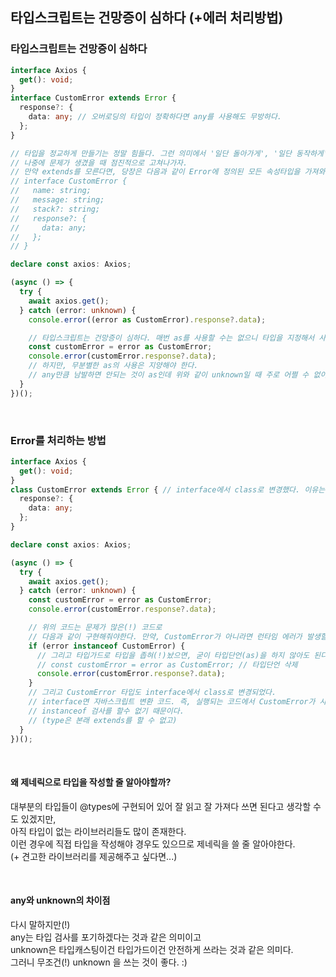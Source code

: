 ## 타입스크립트는 건망증이 심하다 (+에러 처리방법)

### 타입스크립트는 건망증이 심하다

```ts
interface Axios {
  get(): void;
}
interface CustomError extends Error {
  response?: {
    data: any; // 오버로딩의 타입이 정확하다면 any를 사용해도 무방하다.
  };
}

// 타입을 정교하게 만들기는 정말 힘들다. 그런 의미에서 '일단 돌아가게', '일단 동작하게' 구현을 해놓고,
// 나중에 문제가 생겼을 때 점진적으로 고쳐나가자.
// 만약 extends를 모른다면, 당장은 다음과 같이 Error에 정의된 모든 속성타입을 가져와 작성해도 상관이 없다는 이야기다.
// interface CustomError {
//   name: string;
//   message: string;
//   stack?: string;
//   response?: {
//     data: any;
//   };
// }

declare const axios: Axios;

(async () => {
  try {
    await axios.get();
  } catch (error: unknown) {
    console.error((error as CustomError).response?.data);

    // 타입스크립트는 건망증이 심하다. 매번 as를 사용할 수는 없으니 타입을 지정해서 사용하자.
    const customError = error as CustomError;
    console.error(customError.response?.data);
    // 하지만, 무분별한 as의 사용은 지양해야 한다.
    // any만큼 남발하면 안되는 것이 as인데 위와 같이 unknown일 때 주로 어쩔 수 없이 쓴다고 보면된다.
  }
})();
```

<br />

### Error를 처리하는 방법

```ts
interface Axios {
  get(): void;
}
class CustomError extends Error { // interface에서 class로 변경했다. 이유는 아래 주석에...
  response?: {
    data: any;
  };
}

declare const axios: Axios;

(async () => {
  try {
    await axios.get();
  } catch (error: unknown) {
    const customError = error as CustomError;
    console.error(customError.response?.data);

    // 위의 코드는 문제가 많은(!) 코드로
    // 다음과 같이 구현해줘야한다. 만약, CustomError가 아니라면 런타임 에러가 발생할 것이기 때문이다.
    if (error instanceof CustomError) {
      // 그리고 타입가드로 타입을 좁혀(!)놨으면, 굳이 타입단언(as)을 하지 않아도 된다.
      // const customError = error as CustomError; // 타입단언 삭제
      console.error(customError.response?.data);
    }
    // 그리고 CustomError 타입도 interface에서 class로 변경되었다.
    // interface면 자바스크립트 변환 코드. 즉, 실행되는 코드에서 CustomError가 사라져
    // instanceof 검사를 할수 없기 때문이다.
    // (type은 본래 extends를 할 수 없고)
  }
})();
```

<br />

#### 왜 제네릭으로 타입을 작성할 줄 알아야할까?

대부분의 타입들이 @types에 구현되어 있어 잘 읽고 잘 가져다 쓰면 된다고 생각할 수도 있겠지만, <br />
아직 타입이 없는 라이브러리들도 많이 존재한다.<br />
이런 경우에 직접 타입을 작성해야 경우도 있으므로 제네릭을 쓸 줄 알아야한다.<br />
(+ 견고한 라이브러리를 제공해주고 싶다면...)


<br />

#### any와 unknown의 차이점

다시 말하지만(!)<br />
any는 타입 검사를 포기하겠다는 것과 같은 의미이고<br />
unknown은 타입캐스팅이건 타입가드이건 안전하게 쓰라는 것과 같은 의미다.<br />
그러니 무조건(!) unknown 을 쓰는 것이 좋다. :)

